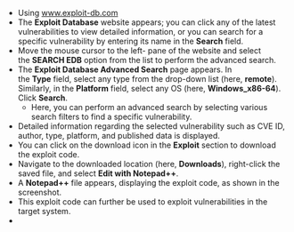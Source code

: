 - Using www.exploit-db.com
- The **Exploit Database** website appears; you can click any of the latest vulnerabilities to view detailed information, or you can search for a specific vulnerability by entering its name in the **Search** field. 
- Move the mouse cursor to the left- pane of the website and select the **SEARCH EDB** option from the list to perform the advanced search.
- The **Exploit Database Advanced Search** page appears. In the **Type** field, select any type from the drop-down list (here, **remote**). Similarly, in the **Platform** field, select any OS (here, **Windows_x86-64**). Click **Search**.
	- Here, you can perform an advanced search by selecting various search filters to find a specific vulnerability.
- Detailed information regarding the selected vulnerability such as CVE ID, author, type, platform, and published data is displayed.
- You can click on the download icon in the **Exploit** section to download the exploit code.
- Navigate to the downloaded location (here, **Downloads**), right-click the saved file, and select **Edit with Notepad++**.
- A **Notepad++** file appears, displaying the exploit code, as shown in the screenshot.
- This exploit code can further be used to exploit vulnerabilities in the target system.
- 